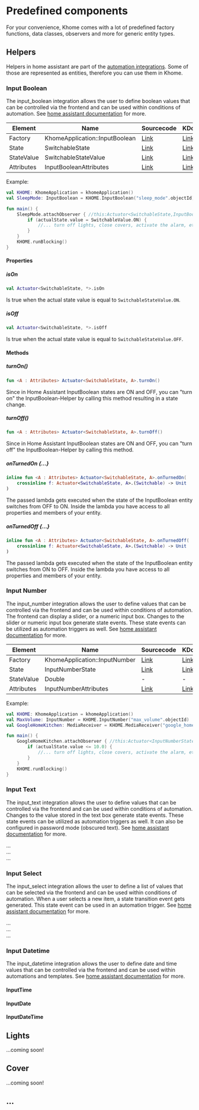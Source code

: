 # Predefined components
For your convenience, Khome comes with a lot of predefined factory functions, data classes, observers and more for generic entity types.

## Helpers
Helpers in home assistant are part of the [automation integrations](https://www.home-assistant.io/integrations/#automation). Some of those are represented as entities, 
therefore you can use them in Khome.

### Input Boolean
The input_boolean integration allows the user to define boolean values that can be controlled via the frontend and can be 
used within conditions of automation. See [home assistant documentation](https://www.home-assistant.io/integrations/input_boolean/) for more.

| Element    | Name | Sourcecode | KDocs |
|------------|------|------------|-------|
| Factory    | KhomeApplication::InputBoolean   |  [Link](../src/commonMain/kotlin/khome/extending/entities/actuators/inputs/InputBoolean.kt) | [Link](https://dennisschroeder.github.io/khome/khome/khome.extending.actuators/-input-boolean.html)      |
| State      | SwitchableState     |  [Link](../src/commonMain/kotlin/khome/extending/entities/SwitchableEntityComponents.kt) | [Link](https://dennisschroeder.github.io/khome/khome/khome.extending/-switchable-state/index.html)      |
| StateValue | SwitchableStateValue | [Link](../src/commonMain/kotlin/khome/extending/entities/SwitchableEntityComponents.kt) | [Link](https://dennisschroeder.github.io/khome/khome/khome.extending/-switchable-value/index.html)      |
| Attributes | InputBooleanAttributes    |  [Link](../src/commonMain/kotlin/khome/extending/entities/actuators/inputs/InputBoolean.kt) | [Link](https://dennisschroeder.github.io/khome/khome/khome.extending/-input-boolean-attributes/index.html)      |

Example:
```kotlin
val KHOME: KhomeApplication = khomeApplication()
val SleepMode: InputBoolean = KHOME.InputBoolean("sleep_mode".objectId)

fun main() { 
    SleepMode.attachObserver { //this:Actuator<SwitchableState,InputBooleanAttributes>
        if (actualState.value = SwitchableValue.ON) {
            //... turn off lights, close covers, activate the alarm, etc.
        }
    }
    KHOME.runBlocking()
}
```

#### Properties
##### isOn
```kotlin 
val Actuator<SwitchableState, *>.isOn
```
Is true when the actual state value is equal to `SwitchableStateValue.ON`.

##### isOff
```kotlin 
val Actuator<SwitchableState, *>.isOff
```
Is true when the actual state value is equal to `SwitchableStateValue.OFF`.

#### Methods

##### turnOn()
```kotlin
fun <A : Attributes> Actuator<SwitchableState, A>.turnOn() 
```
Since in Home Assistant InputBoolean states are ON and OFF, you can "turn on" the InputBoolean-Helper by calling this method resulting in
a state change.

##### turnOff()
```kotlin
fun <A : Attributes> Actuator<SwitchableState, A>.turnOff() 
```
Since in Home Assistant InputBoolean states are ON and OFF, you can "turn off" the InputBoolean-Helper by calling this method.

##### onTurnedOn {...}
```kotlin 
inline fun <A : Attributes> Actuator<SwitchableState, A>.onTurnedOn(
    crossinline f: Actuator<SwitchableState, A>.(Switchable) -> Unit
)
```
The passed lambda gets executed when the state of the InputBoolean entity switches from OFF to ON.
Inside the lambda you have access to all properties and members of your entity. 

##### onTurnedOff {...}
```kotlin 
inline fun <A : Attributes> Actuator<SwitchableState, A>.onTurnedOff(
    crossinline f: Actuator<SwitchableState, A>.(Switchable) -> Unit
)
```
The passed lambda gets executed when the state of the InputBoolean entity switches from ON to OFF.
Inside the lambda you have access to all properties and members of your entity. 


### Input Number
The input_number integration allows the user to define values that can be controlled via the frontend and can be used within conditions of automation. 
The frontend can display a slider, or a numeric input box. Changes to the slider or numeric input box generate state events. 
These state events can be utilized as automation triggers as well. See [home assistant documentation](https://www.home-assistant.io/integrations/input_number/) for more.

| Element    | Name | Sourcecode | KDocs |
|------------|------|------------|-------|
| Factory    | KhomeApplication::InputNumber   |  [Link](../src/commonMain/kotlin/khome/extending/entities/actuators/inputs/InputNumber.kt) | [Link](https://dennisschroeder.github.io/khome/khome/khome.extending.actuators/-input-number.html)      |
| State      | InputNumberState     |  [Link](../src/commonMain/kotlin/khome/extending/entities/SwitchableEntityComponents.kt) | [Link](https://dennisschroeder.github.io/khome/khome/khome.extending/-input-number-state/index.html)      |
| StateValue | Double | - | -      |
| Attributes | InputNumberAttributes    |  [Link](../src/commonMain/kotlin/khome/extending/entities/actuators/inputs/InputNumber.kt) | [Link](https://dennisschroeder.github.io/khome/khome/khome.extending/-input-number-attributes/index.html)      |

Example:
```kotlin
val KHOME: KhomeApplication = khomeApplication()
val MaxVolume: InputNumber = KHOME.InputNumber("max_volume".objectId)
val GoogleHomeKitchen: MediaReceiver = KHOME.MediaReceiver("google_home_kitchen".objectId)

fun main() { 
    GoogleHomeKitchen.attachObserver { //this:Actuator<InputNumberState, InputNumberAttributes>
        if (actualState.value <= 10.0) {
            //... turn off lights, close covers, activate the alarm, etc.
        }
    }
    KHOME.runBlocking()
}
```


### Input Text
The input_text integration allows the user to define values that can be controlled via the frontend and can be used within conditions of automation.
Changes to the value stored in the text box generate state events. These state events can be utilized as automation triggers as well.
It can also be configured in password mode (obscured text). See [home assistant documentation](https://www.home-assistant.io/integrations/input_text/) for more.

...<br>
...<br>
...<br>

### Input Select
The input_select integration allows the user to define a list of values that can be selected via the frontend and can be used within conditions of automation.
When a user selects a new item, a state transition event gets generated. This state event can be used in an automation trigger. See [home assistant documentation](https://www.home-assistant.io/integrations/input_select/) for more.

...<br>
...<br>
...<br>

### Input Datetime
The input_datetime integration allows the user to define date and time values that can be controlled via the frontend and can be used within automations and templates.
See [home assistant documentation](https://www.home-assistant.io/integrations/input_datetime/) for more.

#### InputTime
#### InputDate
#### InputDateTime

## Lights
...coming soon!

## Cover
...coming soon!

## ...

